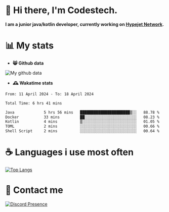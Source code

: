 # 👋 Hi there, I'm Codestech.
**I am a junior java/kotlin developer, currently working on [Hypejet Network](https://github.com/Hypejet).**

# 📊 My stats
- **😸 Github data**

![My github data](https://github-readme-stats.vercel.app/api?username=Codestech1&count_private=true&include_all_commits=true&theme=codeSTACKr)

- **🕰️ Wakatime stats**
<!--START_SECTION:waka-->

```txt
From: 11 April 2024 - To: 18 April 2024

Total Time: 6 hrs 41 mins

Java             5 hrs 56 mins   ██████████████████████▒░░   88.78 %
Docker           33 mins         ██░░░░░░░░░░░░░░░░░░░░░░░   08.23 %
Kotlin           4 mins          ▒░░░░░░░░░░░░░░░░░░░░░░░░   01.05 %
TOML             2 mins          ░░░░░░░░░░░░░░░░░░░░░░░░░   00.66 %
Shell Script     2 mins          ░░░░░░░░░░░░░░░░░░░░░░░░░   00.64 %
```

<!--END_SECTION:waka-->

# ☕ Languages i use most often
[![Top Langs](https://github-readme-stats.vercel.app/api/top-langs/?username=Codestech1&layout=compact&langs_count=8&exclude_repo=window5000.github.io&theme=codeSTACKr)](https://github.com/anuraghazra/github-readme-stats)

# 💬 Contact me
[![Discord Presence](https://lanyard.cnrad.dev/api/650718742157852740)](https://discord.com/users/650718742157852740)
</br>
